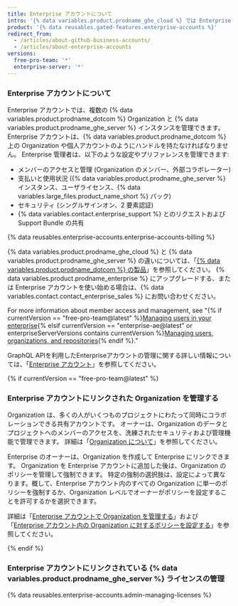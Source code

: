 ```yaml
---
title: Enterprise アカウントについて
intro: '{% data variables.product.prodname_ghe_cloud %} では Enterprise アカウントを作り、Organization 間のコラボレーションを可能にしながら、管理者は一カ所で可視性と管理を扱えるようにできます。'
product: '{% data reusables.gated-features.enterprise-accounts %}'
redirect_from:
  - /articles/about-github-business-accounts/
  - /articles/about-enterprise-accounts
versions:
  free-pro-team: '*'
  enterprise-server: '*'
---
```


### Enterprise アカウントについて

Enterprise アカウントでは、複数の {% data variables.product.prodname_dotcom %} Organization と {% data variables.product.prodname_ghe_server %} インスタンスを管理できます。 Enterprise アカウントは、{% data variables.product.prodname_dotcom %} 上の Organization や個人アカウントのようにハンドルを持たなければなりません。 Enterprise 管理者は、以下のような設定やプリファレンスを管理できます:

- メンバーのアクセスと管理 (Organization のメンバー、外部コラボレーター)
- 支払いと使用状況 ({% data variables.product.prodname_ghe_server %} インスタンス、ユーザライセンス、{% data variables.large_files.product_name_short %} パック)
- セキュリティ (シングルサインオン、2 要素認証)
- {% data variables.contact.enterprise_support %} とのリクエストおよび Support Bundle の共有

{% data reusables.enterprise-accounts.enterprise-accounts-billing %}

{% data variables.product.prodname_ghe_cloud %} と {% data variables.product.prodname_ghe_server %} の違いについては、「[{% data variables.product.prodname_dotcom %} の製品](/articles/githubs-products)」を参照してください。 {% data variables.product.prodname_enterprise %} にアップグレードする、または Enterprise アカウントを使い始める場合は、{% data variables.contact.contact_enterprise_sales %} にお問い合わせください。

For more information about member access and management, see "{% if currentVersion == "free-pro-team@latest" %}[Managing users in your enterprise](/github/setting-up-and-managing-your-enterprise/managing-users-in-your-enterprise){% elsif currentVersion == "enterprise-ae@latest" or enterpriseServerVersions contains currentVersion %}[Managing users, organizations, and repositories](/admin/user-management){% endif %}."

GraphQL APIを利用したEnterpriseアカウントの管理に関する詳しい情報については、「[Enterprise アカウント](/v4/guides/managing-enterprise-accounts)」を参照してください。

{% if currentVersion == "free-pro-team@latest" %}

### Enterprise アカウントにリンクされた Organization を管理する

Organization は、多くの人がいくつものプロジェクトにわたって同時にコラボレーションできる共有アカウントです。 オーナーは、Organization のデータとプロジェクトへのメンバーのアクセスを、洗練されたセキュリティおよび管理機能で管理できます。 詳細は「[Organization について](/articles/about-organizations)」を参照してください。

Enterprise のオーナーは、Organization を作成して Enterprise にリンクできます。 Organization を Enterprise アカウントに追加した後は、Organization のポリシーを管理して強制できます。 特定の強制の選択肢は、設定によって異なります。概して、Enterprise アカウント内のすべての Organization に単一のポリシーを強制するか、Organization レベルでオーナーがポリシーを設定することを許可するかを選択できます。

詳細は「[Enterprise アカウントで Organization を管理する](/articles/managing-organizations-in-your-enterprise-account)」および「[Enterprise アカウント内の Organization に対するポリシーを設定する](/articles/setting-policies-for-organizations-in-your-enterprise-account)」を参照してください。

{% endif %}

### Enterprise アカウントにリンクされている {% data variables.product.prodname_ghe_server %} ライセンスの管理

{% data reusables.enterprise-accounts.admin-managing-licenses %}
